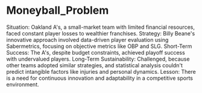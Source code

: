 # Moneyball_Problem

Situation: Oakland A's, a small-market team with limited financial resources, faced constant player losses to wealthier franchises.
Strategy: Billy Beane's innovative approach involved data-driven player evaluation using Sabermetrics, focusing on objective metrics like OBP and SLG.
Short-Term Success: The A's, despite budget constraints, achieved playoff success with undervalued players.
Long-Term Sustainability: Challenged, because other teams adopted similar strategies, and statistical analysis couldn't predict intangible factors like injuries and personal dynamics.
Lesson: There is a need for continuous innovation and adaptability in a competitive sports environment.


